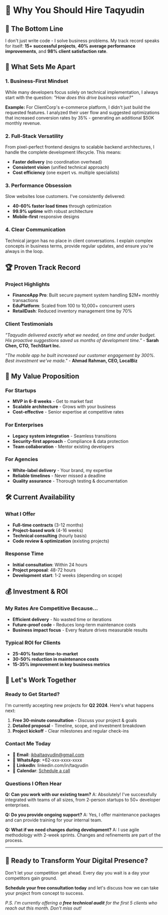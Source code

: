 # 🎯 Why You Should Hire Taqyudin

## 🚀 The Bottom Line
I don't just write code - I solve business problems. My track record speaks for itself: **15+ successful projects**, **40% average performance improvements**, and **98% client satisfaction rate**.

## 💼 What Sets Me Apart

### 1. **Business-First Mindset**
While many developers focus solely on technical implementation, I always start with the question: *"How does this drive business value?"*

**Example:** For ClientCorp's e-commerce platform, I didn't just build the requested features. I analyzed their user flow and suggested optimizations that increased conversion rates by 35% - generating an additional $50K monthly revenue.

### 2. **Full-Stack Versatility**
From pixel-perfect frontend designs to scalable backend architectures, I handle the complete development lifecycle. This means:
- **Faster delivery** (no coordination overhead)
- **Consistent vision** (unified technical approach)
- **Cost efficiency** (one expert vs. multiple specialists)

### 3. **Performance Obsession**
Slow websites lose customers. I've consistently delivered:
- **40-60% faster load times** through optimization
- **99.9% uptime** with robust architecture
- **Mobile-first** responsive designs

### 4. **Clear Communication**
Technical jargon has no place in client conversations. I explain complex concepts in business terms, provide regular updates, and ensure you're always in the loop.

## 🏆 Proven Track Record

### Project Highlights
- **FinanceApp Pro**: Built secure payment system handling $2M+ monthly transactions
- **EduPlatform**: Scaled from 100 to 10,000+ concurrent users
- **RetailDash**: Reduced inventory management time by 70%

### Client Testimonials
*"Taqyudin delivered exactly what we needed, on time and under budget. His proactive suggestions saved us months of development time."* - **Sarah Chen, CTO, TechStart Inc.**

*"The mobile app he built increased our customer engagement by 300%. Best investment we've made."* - **Ahmad Rahman, CEO, LocalBiz**

## 🎯 My Value Proposition

### For Startups
- **MVP in 6-8 weeks** - Get to market fast
- **Scalable architecture** - Grows with your business
- **Cost-effective** - Senior expertise at competitive rates

### For Enterprises
- **Legacy system integration** - Seamless transitions
- **Security-first approach** - Compliance & data protection
- **Team collaboration** - Mentor existing developers

### For Agencies
- **White-label delivery** - Your brand, my expertise
- **Reliable timelines** - Never missed a deadline
- **Quality assurance** - Thorough testing & documentation

## 🛠️ Current Availability

### What I Offer
- **Full-time contracts** (3-12 months)
- **Project-based work** (4-16 weeks)
- **Technical consulting** (hourly basis)
- **Code review & optimization** (existing projects)

### Response Time
- **Initial consultation**: Within 24 hours
- **Project proposal**: 48-72 hours
- **Development start**: 1-2 weeks (depending on scope)

## 💰 Investment & ROI

### My Rates Are Competitive Because...
- **Efficient delivery** - No wasted time or iterations
- **Future-proof code** - Reduces long-term maintenance costs
- **Business impact focus** - Every feature drives measurable results

### Typical ROI for Clients
- **25-40% faster time-to-market**
- **30-50% reduction in maintenance costs**
- **15-35% improvement in key business metrics**

## 🤝 Let's Work Together

### Ready to Get Started?
I'm currently accepting new projects for **Q2 2024**. Here's what happens next:

1. **Free 30-minute consultation** - Discuss your project & goals
2. **Detailed proposal** - Timeline, scope, and investment breakdown
3. **Project kickoff** - Clear milestones and regular check-ins

### Contact Me Today
- 📧 **Email**: ikbaltaqyudin@gmail.com
- 💬 **WhatsApp**: +62-xxx-xxxx-xxxx
- 🔗 **LinkedIn**: linkedin.com/in/taqyudin
- 📅 **Calendar**: [Schedule a call](https://calendly.com/taqyudin)

### Questions I Often Hear

**Q: Can you work with our existing team?**
A: Absolutely! I've successfully integrated with teams of all sizes, from 2-person startups to 50+ developer enterprises.

**Q: Do you provide ongoing support?**
A: Yes, I offer maintenance packages and can provide training for your internal team.

**Q: What if we need changes during development?**
A: I use agile methodology with 2-week sprints. Changes and refinements are part of the process.

---

## 🎯 Ready to Transform Your Digital Presence?

Don't let your competition get ahead. Every day you wait is a day your competitors gain ground.

**Schedule your free consultation today** and let's discuss how we can take your project from concept to success.

*P.S. I'm currently offering a **free technical audit** for the first 5 clients who reach out this month. Don't miss out!*